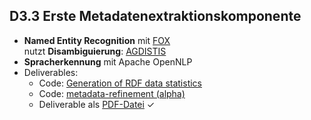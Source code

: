 ## D3.3 Erste Metadatenextraktionskomponente

- **Named Entity Recognition** mit [FOX](https://github.com/dice-group/FOX)  
  nutzt **Disambiguierung**: [AGDISTIS](https://github.com/projekt-opal/AGDISTIS)
- **Spracherkennung** mit Apache OpenNLP
- Deliverables:
    - Code: [Generation of RDF data statistics](https://github.com/projekt-opal/statistics)
    - Code: [metadata-refinement (alpha)](https://github.com/projekt-opal/metadata-refinement/tree/metadata-alpha)
    - Deliverable als [PDF-Datei](https://hobbitdata.informatik.uni-leipzig.de/OPAL/Deliverables/OPAL_D3.3_Metadaten-Extraktion.pdf) ✓

